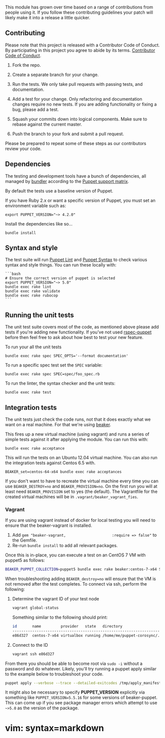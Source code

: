 This module has grown over time based on a range of contributions from
people using it. If you follow these contributing guidelines your patch
will likely make it into a release a little quicker.


## Contributing

Please note that this project is released with a Contributor Code of Conduct. By participating in this project you agree to abide by its terms. [Contributor Code of Conduct](https://voxpupuli.org/coc/).

1. Fork the repo.

1. Create a separate branch for your change.

1. Run the tests. We only take pull requests with passing tests, and
   documentation.

1. Add a test for your change. Only refactoring and documentation
   changes require no new tests. If you are adding functionality
   or fixing a bug, please add a test.

1. Squash your commits down into logical components. Make sure to rebase
   against the current master.

1. Push the branch to your fork and submit a pull request.

Please be prepared to repeat some of these steps as our contributors review
your code.

## Dependencies

The testing and development tools have a bunch of dependencies,
all managed by [bundler](http://bundler.io/) according to the
[Puppet support matrix](http://docs.puppetlabs.com/guides/platforms.html#ruby-versions).

By default the tests use a baseline version of Puppet.

If you have Ruby 2.x or want a specific version of Puppet,
you must set an environment variable such as:

    export PUPPET_VERSION="~> 4.2.0"

Install the dependencies like so...

    bundle install

## Syntax and style

The test suite will run [Puppet Lint](http://puppet-lint.com/) and
[Puppet Syntax](https://github.com/gds-operations/puppet-syntax) to
check various syntax and style things. You can run these locally with:

    ```bash
    # Ensure the correct version of puppet is selected
    export PUPPET_VERSION="~> 5.0"
    bundle exec rake lint
    bundle exec rake validate
    bundle exec rake rubocop 
    ```

## Running the unit tests

The unit test suite covers most of the code, as mentioned above please
add tests if you're adding new functionality. If you've not used
[rspec-puppet](http://rspec-puppet.com/) before then feel free to ask
about how best to test your new feature.

To run your all the unit tests

    bundle exec rake spec SPEC_OPTS='--format documentation'

To run a specific spec test set the `SPEC` variable:

    bundle exec rake spec SPEC=spec/foo_spec.rb

To run the linter, the syntax checker and the unit tests:

    bundle exec rake test


## Integration tests

The unit tests just check the code runs, not that it does exactly what
we want on a real machine. For that we're using
[beaker](https://github.com/puppetlabs/beaker).

This fires up a new virtual machine (using vagrant) and runs a series of
simple tests against it after applying the module. You can run this
with:

    bundle exec rake acceptance

This will run the tests on an Ubuntu 12.04 virtual machine. You can also
run the integration tests against Centos 6.5 with.

    BEAKER_set=centos-64-x64 bundle exec rake acceptances

If you don't want to have to recreate the virtual machine every time you
can use `BEAKER_DESTROY=no` and `BEAKER_PROVISION=no`. On the first run you will
at least need `BEAKER_PROVISION` set to yes (the default). The Vagrantfile
for the created virtual machines will be in `.vagrant/beaker_vagrant_fies`.

### Vagrant

If you are using vagrant instead of docker for local testing you will need to
ensure that the beaker-vagrant is installed.

1. Add `gem "beaker-vagrant,                     :require => false"` to the Gemfile.
1. Re-run `bundle install` to add all relevant packages.

Once this is in-place, you can execute a test on an CentOS 7 VM with puppet5 as follows:

```bash
BEAKER_PUPPET_COLLECTION=puppet5 bundle exec rake beaker:centos-7-x64 SPEC=spec/acceptance/cs_primitive_spec.rb
```

When troubleshooting adding `BEAKER_destroy=no` will ensure that the VM is not
removed after the test completes. To connect via ssh, perform the following:

1. Determine the vagrant ID of your test node

    ```bash
    vagrant global-status
    ```
    Something similar to the following should print:

    ```bash
    id       name         provider   state   directory                                                                                                            
    -------------------------------------------------------------------------------------------------------------------------------
    e86d327  centos-7-x64 virtualbox running /home/me/puppet-corosync/.vagrant/beaker_vagrant_files/centos-7-x64.ym
    ```
1. Connect to the ID

    ```bash
    vagrant ssh e86d327
    ```

From there you should be able to become root via `sudo -i` without a password
and do whatever. Likely, you'll try running a puppet apply similar to the
example below to troubleshoot your code.
```bash
puppet apply --verbose --trace --detailed-exitcodes /tmp/apply_manifest.pp.<some_garbage>`
```

It might also be necessary to specify **PUPPET_VERSION** explicitly via
something like `PUPPET_VERSION=5.5.16` for some versions of beaker-puppet.
This can come up if you see package manager errors which attempt to use
`~>5.0` as the version of the package.

# vim: syntax=markdown
